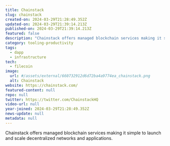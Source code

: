```yaml
---
title: Chainstack
slug: chainstack
created-on: 2024-03-29T21:28:49.352Z
updated-on: 2024-03-29T21:39:14.213Z
published-on: 2024-03-29T21:39:14.213Z
featured: false
description: "Chainstack offers managed blockchain services making it simple to launch and scale decentralized networks and applications."
category: tooling-productivity
tags:
  - dapp
  - infrastructure
tech:
  - filecoin
image:
  url: #/assets/external/660732912d6d72ba4a9774ea_chainstack.png
  alt: Chainstack
website: https://chainstack.com/
featured-content: null
repo: null
twitter: https://twitter.com/ChainstackHQ
video-url: null
year-joined: 2024-03-29T21:28:49.352Z
news-update: null
metadata: null
---
```


Chainstack offers managed blockchain services making it simple to launch and scale decentralized networks and applications.
